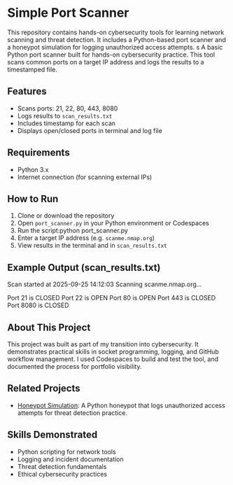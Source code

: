 #  Simple Port Scanner

This repository contains hands-on cybersecurity tools for learning network scanning and threat detection. It includes a Python-based port scanner and a honeypot simulation for logging unauthorized access attempts.
s
A basic Python port scanner built for hands-on cybersecurity practice. This tool scans common ports on a target IP address and logs the results to a timestamped file.

##  Features

- Scans ports: 21, 22, 80, 443, 8080  
- Logs results to `scan_results.txt`  
- Includes timestamp for each scan  
- Displays open/closed ports in terminal and log file

##  Requirements

- Python 3.x  
- Internet connection (for scanning external IPs)

##  How to Run

1. Clone or download the repository  
2. Open `port_scanner.py` in your Python environment or Codespaces  
3. Run the script:python port_scanner.py
4. Enter a target IP address (e.g. `scanme.nmap.org`)  
5. View results in the terminal and in `scan_results.txt`

##  Example Output (scan_results.txt)
Scan started at 2025-09-25 14:12:03 Scanning scanme.nmap.org...

Port 21 is CLOSED Port 22 is OPEN Port 80 is OPEN Port 443 is CLOSED Port 8080 is CLOSED

##  About This Project

This project was built as part of my transition into cybersecurity. It demonstrates practical skills in socket programming, logging, and GitHub workflow management. I used Codespaces to build and test the tool, and documented the process for portfolio visibility.
## Related Projects

- [Honeypot Simulation](honeypot/README.md): A Python honeypot that logs unauthorized access attempts for threat detection practice.


## Skills Demonstrated

- Python scripting for network tools
- Logging and incident documentation
- Threat detection fundamentals
- Ethical cybersecurity practices





